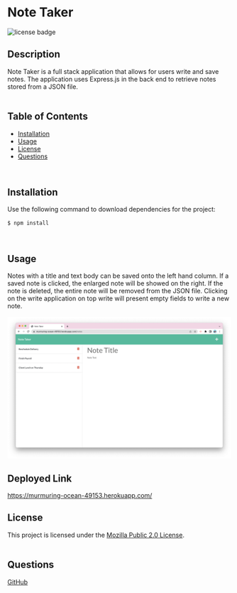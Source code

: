 # Note Taker

  
  ![license badge](https://img.shields.io/badge/license-Mozilla%20Public%202.0-blue)
    
  
  ## Description

  Note Taker is a full stack application that allows for users write and save notes. The application uses Express.js in the back end to retrieve notes stored from a JSON file.  
  <br>

  ## Table of Contents

  - [Installation](#installation)
  - [Usage](#usage)
  - [License](#license)
  - [Questions](#questions)  
  <br>

  ## Installation

  Use the following command to download dependencies for the project:  
  ~~~
  $ npm install
  ~~~
  <br>

  ## Usage

  Notes with a title and text body can be saved onto the left hand column. If a saved note is clicked, the enlarged note will be showed on the right. If the note is deleted, the entire note will be removed from the JSON file. Clicking on the write application on top write will present empty fields to write a new note.  
  <br>
    ![screenshot of application](./public/assets/images/screenshot.png)
  <br>

## Deployed Link
<https://murmuring-ocean-49153.herokuapp.com/>


## License 

  This project is licensed under the [Mozilla Public 2.0 License](https://choosealicense.com/licenses/mpl-2.0/).  
  </br>
  
  ## Questions

  [GitHub](https://github.com/dneflas)  
